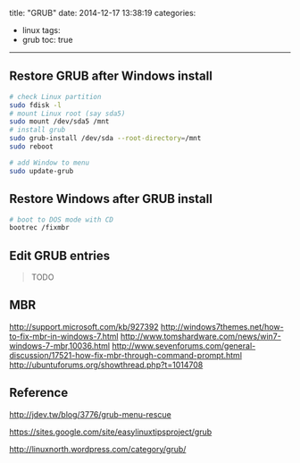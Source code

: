 title: "GRUB"
date: 2014-12-17 13:38:19
categories:
- linux
tags:
- grub
toc: true
---

## Restore GRUB after Windows install

```sh
# check Linux partition
sudo fdisk -l
# mount Linux root (say sda5)
sudo mount /dev/sda5 /mnt
# install grub
sudo grub-install /dev/sda --root-directory=/mnt
sudo reboot

# add Window to menu
sudo update-grub
```

## Restore Windows after GRUB install

```sh
# boot to DOS mode with CD
bootrec /fixmbr
```
## Edit GRUB entries

> TODO

## MBR

http://support.microsoft.com/kb/927392
http://windows7themes.net/how-to-fix-mbr-in-windows-7.html
http://www.tomshardware.com/news/win7-windows-7-mbr,10036.html
http://www.sevenforums.com/general-discussion/17521-how-fix-mbr-through-command-prompt.html
http://ubuntuforums.org/showthread.php?t=1014708

## Reference

http://jdev.tw/blog/3776/grub-menu-rescue

https://sites.google.com/site/easylinuxtipsproject/grub

http://linuxnorth.wordpress.com/category/grub/
